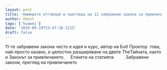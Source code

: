 ```yaml
---
layout: post
title: 'Намерете отговори в прегледа на 11 забравени закона за привличане'
author: Ghost
tags: ['huawei']
date: '2019-09-19T23:47:38.121Z'
draft: false
---
```


11-те забравени закона често е идея и курс, автор на Боб Проктор  това, най-просто казано, е цялостно разширяване на двете TheТайната, както и Законът за привличането.     Етикети на статията:         Забравени закони, преглед на привличането
